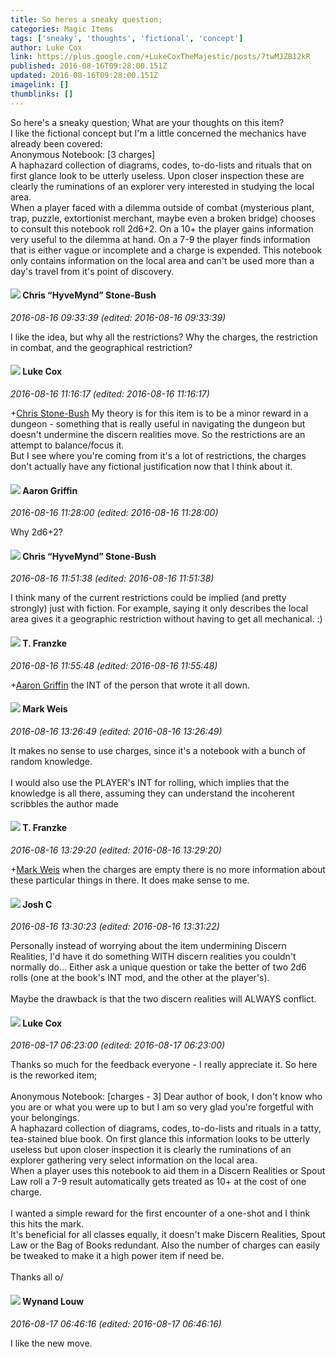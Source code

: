 ```yaml
---
title: So heres a sneaky question;
categories: Magic Items
tags: ['sneaky', 'thoughts', 'fictional', 'concept']
author: Luke Cox
link: https://plus.google.com/+LukeCoxTheMajestic/posts/7twMJZB12kR
published: 2016-08-16T09:28:00.151Z
updated: 2016-08-16T09:28:00.151Z
imagelink: []
thumblinks: []
---
```


So here&#39;s a sneaky question; What are your thoughts on this item?<br />I like the fictional concept but I&#39;m a little concerned the mechanics have already been covered:<br />Anonymous Notebook: [3 charges]<br />A haphazard collection of diagrams, codes, to-do-lists and rituals that on first glance look to be utterly useless. Upon closer inspection these are clearly the ruminations of an explorer very interested in studying the local area. <br />When a player faced with a dilemma outside of combat (mysterious plant, trap, puzzle, extortionist merchant, maybe even a broken bridge) chooses to consult this notebook roll 2d6+2. On a 10+ the player gains information very useful to the dilemma at hand. On a 7-9 the player finds information that is either vague or incomplete and a charge is expended. This notebook only contains information on the local area and can&#39;t be used more than a day&#39;s travel from it&#39;s point of discovery.
<div id='comment z13hcrvraqqqirb1d22pwxfqfqerjjb2j'>
  <h4><img src='{{site.baseurl}}//images/avatars/108053817066303198241_photo.jpg'> Chris “HyveMynd” Stone-Bush</h4>
      <p><cite>2016-08-16 09:33:39 (edited: 2016-08-16 09:33:39)</cite></p>
        <p>I like the idea, but why all the restrictions? Why the charges, the restriction in combat, and the geographical restriction?</p>
</div>
        

<div id='comment z13hcrvraqqqirb1d22pwxfqfqerjjb2j'>
  <h4><img src='{{site.baseurl}}//images/avatars/113984276468755011295_photo.jpg'> Luke Cox</h4>
      <p><cite>2016-08-16 11:16:17 (edited: 2016-08-16 11:16:17)</cite></p>
        <p><span class="proflinkWrapper"><span class="proflinkPrefix">+</span><a class="proflink" href="https://plus.google.com/108053817066303198241" oid="108053817066303198241">Chris Stone-Bush</a></span>​ My theory is for this item is to be a minor reward in a dungeon - something that is really useful in navigating the dungeon but doesn&#39;t undermine the discern realities move. So the restrictions are an attempt to balance/focus it. <br />But I see where you&#39;re coming from it&#39;s a lot of restrictions, the charges don&#39;t actually have any fictional justification now that I think about it.</p>
</div>
        

<div id='comment z13hcrvraqqqirb1d22pwxfqfqerjjb2j'>
  <h4><img src='{{site.baseurl}}//images/avatars/103667855585775066713_photo.jpg'> Aaron Griffin</h4>
      <p><cite>2016-08-16 11:28:00 (edited: 2016-08-16 11:28:00)</cite></p>
        <p>Why 2d6+2?</p>
</div>
        

<div id='comment z13hcrvraqqqirb1d22pwxfqfqerjjb2j'>
  <h4><img src='{{site.baseurl}}//images/avatars/108053817066303198241_photo.jpg'> Chris “HyveMynd” Stone-Bush</h4>
      <p><cite>2016-08-16 11:51:38 (edited: 2016-08-16 11:51:38)</cite></p>
        <p>I think many of the current restrictions could be implied (and pretty strongly) just with fiction. For example, saying it only describes the local area gives it a geographic restriction without having to get all mechanical. :)</p>
</div>
        

<div id='comment z13hcrvraqqqirb1d22pwxfqfqerjjb2j'>
  <h4><img src='{{site.baseurl}}//images/avatars/110330901807759406775_photo.jpg'> T. Franzke</h4>
      <p><cite>2016-08-16 11:55:48 (edited: 2016-08-16 11:55:48)</cite></p>
        <p><span class="proflinkWrapper"><span class="proflinkPrefix">+</span><a class="proflink" href="https://plus.google.com/103667855585775066713" oid="103667855585775066713">Aaron Griffin</a></span> the INT of the person that wrote it all down.</p>
</div>
        

<div id='comment z13hcrvraqqqirb1d22pwxfqfqerjjb2j'>
  <h4><img src='{{site.baseurl}}//images/avatars/102532126904257134510_photo.jpg'> Mark Weis</h4>
      <p><cite>2016-08-16 13:26:49 (edited: 2016-08-16 13:26:49)</cite></p>
        <p>It makes no sense to use charges, since it&#39;s a notebook with a bunch of random knowledge.<br /><br />I would also use the PLAYER&#39;s INT for rolling, which implies that the knowledge is all there, assuming they can understand the incoherent scribbles the author made</p>
</div>
        

<div id='comment z13hcrvraqqqirb1d22pwxfqfqerjjb2j'>
  <h4><img src='{{site.baseurl}}//images/avatars/110330901807759406775_photo.jpg'> T. Franzke</h4>
      <p><cite>2016-08-16 13:29:20 (edited: 2016-08-16 13:29:20)</cite></p>
        <p><span class="proflinkWrapper"><span class="proflinkPrefix">+</span><a class="proflink" href="https://plus.google.com/102532126904257134510" oid="102532126904257134510">Mark Weis</a></span> when the charges are empty there is no more information about these particular things in there. It does make sense to me.</p>
</div>
        

<div id='comment z13hcrvraqqqirb1d22pwxfqfqerjjb2j'>
  <h4><img src='{{site.baseurl}}//images/avatars/116622548736322802895_photo.jpg'> Josh C</h4>
      <p><cite>2016-08-16 13:30:23 (edited: 2016-08-16 13:31:22)</cite></p>
        <p>Personally instead of worrying about the item undermining Discern Realities, I&#39;d have it do something WITH discern realities you couldn&#39;t normally do... Either ask a unique question or take the better of two 2d6 rolls (one at the book&#39;s INT mod, and the other at the player&#39;s).<br /><br />Maybe the drawback is that the two discern realities will ALWAYS conflict.</p>
</div>
        

<div id='comment z13hcrvraqqqirb1d22pwxfqfqerjjb2j'>
  <h4><img src='{{site.baseurl}}//images/avatars/113984276468755011295_photo.jpg'> Luke Cox</h4>
      <p><cite>2016-08-17 06:23:00 (edited: 2016-08-17 06:23:00)</cite></p>
        <p>Thanks so much for the feedback everyone - I really appreciate it. So here is the reworked item;<br /><br />Anonymous Notebook: [charges - 3] Dear author of book, I don&#39;t know who you are or what you were up to but I am so very glad you&#39;re forgetful with your belongings.<br />A haphazard collection of diagrams, codes, to-do-lists and rituals in a tatty, tea-stained blue book. On first glance this information looks to be utterly useless but upon closer inspection it is clearly the ruminations of an explorer gathering very select information on the local area. <br />When a player uses this notebook to aid them in a Discern Realities or Spout Law roll a 7-9 result automatically gets treated as 10+ at the cost of one charge. <br /><br />I wanted a simple reward for the first encounter of a one-shot and I think this hits the mark.<br />It&#39;s beneficial for all classes equally, it doesn&#39;t make Discern Realities, Spout Law or the Bag of Books redundant. Also the number of charges can easily be tweaked to make it a high power item if need be.<br /><br />Thanks all o/</p>
</div>
        

<div id='comment z13hcrvraqqqirb1d22pwxfqfqerjjb2j'>
  <h4><img src='{{site.baseurl}}//images/avatars/111256963556395023796_photo.jpg'> Wynand Louw</h4>
      <p><cite>2016-08-17 06:46:16 (edited: 2016-08-17 06:46:16)</cite></p>
        <p>I like the new move.</p>
</div>
        